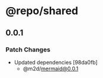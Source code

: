 # @repo/shared

## 0.0.1

### Patch Changes

- Updated dependencies [98da0fb]
  - @m2d/mermaid@0.0.1
